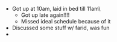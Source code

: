- Got up at 10am, laid in bed till 11am\
	- Got up late again!!!!
	- Missed ideal schedule because of it
- Discussed some stuff w/ farid, was fun
- 